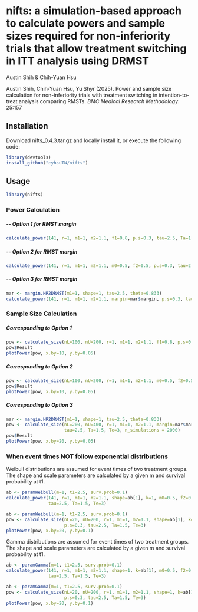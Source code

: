nifts: a simulation-based approach to calculate powers and sample sizes required for non-inferiority trials that allow treatment switching in ITT analysis using DRMST
================
Austin Shih & Chih-Yuan Hsu

Austin Shih, Chih‑Yuan Hsu, Yu Shyr (2025). Power and sample size calculation for non-inferiority trials with treatment switching in intention-to-treat analysis comparing RMSTs. *BMC Medical Research Methodology*. 25:157

## Installation

Download nifts_0.4.3.tar.gz and locally install it, or execute the following code:
``` r
library(devtools)
install_github("cyhsuTN/nifts")
```

## Usage
``` r
library(nifts)
```
### Power Calculation
##### -- Option 1 for RMST margin
``` r
calculate_power(141, r=1, m1=1, m2=1.1, f1=0.8, p.s=0.3, tau=2.5, Ta=1.5, Te=3)
```
##### -- Option 2 for RMST margin
``` r
calculate_power(141, r=1, m1=1, m2=1.1, m0=0.5, f2=0.5, p.s=0.3, tau=2.5, Ta=1.5, Te=3)
```
##### -- Option 3 for RMST margin
``` r
mar <- margin.HR2DRMST(m1=1, shape=1, tau=2.5, theta=0.833)
calculate_power(141, r=1, m1=1, m2=1.1, margin=mar$margin, p.s=0.3, tau=2.5, Ta=1.5, Te=3)
```

### Sample Size Calculation
##### Corresponding to Option 1
``` r
pow <- calculate_size(nL=100, nU=200, r=1, m1=1, m2=1.1, f1=0.8, p.s=0.3, tau=2.5, Ta=1.5, Te=3)
pow$Result
plotPower(pow, x.by=10, y.by=0.05)
```
##### Corresponding to Option 2
``` r
pow <- calculate_size(nL=100, nU=200, r=1, m1=1, m2=1.1, m0=0.5, f2=0.5, p.s=0.3, tau=2.5, Ta=1.5, Te=3)
pow$Result
plotPower(pow, x.by=10, y.by=0.05)
```
##### Corresponding to Option 3
``` r
mar <- margin.HR2DRMST(m1=1, shape=1, tau=2.5, theta=0.833)
pow <- calculate_size(nL=200, nU=400, r=1, m1=1, m2=1.1, margin=mar$margin, p.s=0.3,
                      tau=2.5, Ta=1.5, Te=3, n_simulations = 2000)
pow$Result
plotPower(pow, x.by=20, y.by=0.05)
```

### When event times NOT follow exponential distributions
Weibull distributions are assumed for event times of two treatment groups.
The shape and scale parameters are calculated by a given m and survival probability at t1.
``` r
ab <- paramWeibull(m=1, t1=2.5, surv.prob=0.1)
calculate_power(141, r=1, m1=1, m2=1.1, shape=ab[1], k=1, m0=0.5, f2=0.5, p.s=0.3,
                tau=2.5, Ta=1.5, Te=3)
```

``` r
ab <- paramWeibull(m=1, t1=2.5, surv.prob=0.1)
pow <- calculate_size(nL=20, nU=200, r=1, m1=1, m2=1.1, shape=ab[1], k=1, m0=0.5, f2=0.5,
                      p.s=0.3, tau=2.5, Ta=1.5, Te=3)
plotPower(pow, x.by=20, y.by=0.1)
```

Gamma distributions are assumed for event times of two treatment groups.
The shape and scale parameters are calculated by a given m and survival probability at t1.
``` r
ab <- paramGamma(m=1, t1=2.5, surv.prob=0.1)
calculate_power(141, r=1, m1=1, m2=1.1, shape=1, k=ab[1], m0=0.5, f2=0.5, p.s=0.3,
                tau=2.5, Ta=1.5, Te=3)
```

``` r
ab <- paramGamma(m=1, t1=2.5, surv.prob=0.1)
pow <- calculate_size(nL=20, nU=200, r=1, m1=1, m2=1.1, shape=1, k=ab[1], m0=0.5, f2=0.5,
                      p.s=0.3, tau=2.5, Ta=1.5, Te=3)
plotPower(pow, x.by=20, y.by=0.1)
```

